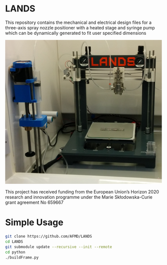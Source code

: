 # LANDS
This repository contains the mechanical and electrical design files for a three-axis spray nozzle positioner with a heated stage and syringe pump which can be dynamically generated to fit user specified dimensions

![LANDS](media/LANDS.jpg?raw=true)

This project has received funding from the European Union’s Horizon 2020 research and innovation programme under the Marie Skłodowska-Curie grant agreement No 659667


# Simple Usage
```bash
git clone https://github.com/AFMD/LANDS
cd LANDS
git submodule update --recursive --init --remote
cd python
./buildFrame.py
```
